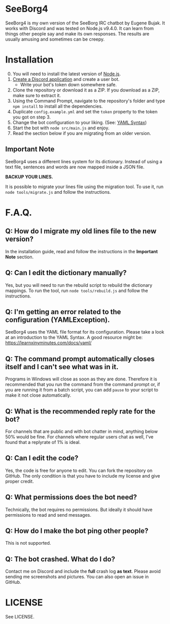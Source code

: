 # SeeBorg4
SeeBorg4 is my own version of the SeeBorg IRC chatbot by Eugene Bujak.
It works with Discord and was tested on Node.js v9.4.0.
It can learn from things other people say and make its own responses.
The results are usually amusing and sometimes can be creepy.

# Installation

0. You will need to install the latest version of [Node.js](https://nodejs.org/en/).
0. [Create a Discord application](https://discordapp.com/developers/applications/me) and create a user bot.
    - Write your bot's token down somewhere safe.
0. Clone the repository or download it as a ZIP. If you download as a ZIP, make sure to extract it.
0. Using the Command Prompt, navigate to the repository's folder and type `npm install` to install all the dependencies.
0. Duplicate `config.example.yml` and set the `token` property to the token you got on step 3.
0. Change the bot configuration to your liking. (See: [YAML Syntax](https://learn.getgrav.org/advanced/yaml))
0. Start the bot with `node src/main.js` and enjoy.
0. Read the section below if you are migrating from an older version.

## Important Note

SeeBorg4 uses a different lines system for its dictionary. Instead of using a text file,
sentences and words are now mapped inside a JSON file.

__BACKUP YOUR LINES.__

It is possible to migrate your lines file using the migration tool. To use it, run `node tools/migrate.js`
and follow the instructions. 

# F.A.Q.

## Q: How do I migrate my old lines file to the new version?

In the installation guide, read and follow the instructions in the __Important Note__ section.

## Q: Can I edit the dictionary manually?

Yes, but you will need to run the rebuild script to rebuild the dictionary mappings. To run the tool, run `node tools/rebuild.js` and follow the instructions.

## Q: I'm getting an error related to the configuration (YAMLException).

SeeBorg4 uses the YAML file format for its configuration. Please take a look at an introduction to the YAML Syntax. A good resource might be: https://learnxinyminutes.com/docs/yaml/

## Q: The command prompt automatically closes itself and I can't see what was in it.

Programs in Windows will close as soon as they are done. Therefore it is recommended that you run the command from the command prompt or, if you are running it from a batch script, you can add `pause` to your script to make it not close automatically.

## Q: What is the recommended reply rate for the bot?

For channels that are public and with bot chatter in mind, anything below 50% would be fine. For channels where regular users chat as well, I've found that a replyrate of 1% is ideal.

## Q: Can I edit the code?

Yes, the code is free for anyone to edit. You can fork the repository on GitHub. The only condition is that you have to include my license and give proper credit.

## Q: What permissions does the bot need?

Technically, the bot requires no permissions. But ideally it should have permissions to read and send messages.

## Q: How do I make the bot ping other people?

This is not supported.

## Q: The bot crashed. What do I do?

Contact me on Discord and include the __full__ crash log __as text__. Please avoid sending me screenshots and pictures. You can also open an issue in GitHub.

# LICENSE

See LICENSE.